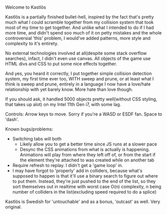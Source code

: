 Welcome to Kastlös

Kastlös is a partially finished bullet-hell, inspired by the fact that's pretty much what I could scramble together from my collision system that took most of my time to get together.
And unlike what I intended to do if I had more time, and didn't spend soo much of it on petty mistakes and the whole controversial 'this' problem, I would've added patterns, more style and complexity to it's entirety.

No external technologies involved at all(despite some stack overflow searches), infact, I didn't even use canvas. All objects of the game use HTML divs and CSS to put some nice effects together.

And yes, you heard it correctly, I put together simple collision detection system, my first time ever too, WITH sweep and prune, or at least what I think is sweep and prune, entirely in a language I now have a love/hate relationship with yet barely know. More hate than love though.

If you should ask, it handled 5000 objects pretty well(without CSS styling, that takes up alot) on my Intel 11th Gen i7, with some lag.

Controls:
Arrow keys to move. Sorry if you're a WASD or ESDF fan.
Space to 'dash'.

Known bugs/problems:
- Switching tabs will both
    - Likely allow you to get a better time since JS runs at a slower pace
    - Desync the CSS animations from what is actually is happening. Animations will play from where they left off of, or from the start if the element they're attached to was created while on another tab     
- Require refresh to replay. I didn't get a 'game loop' in.
- I may have forgot to 'properly' add in colliders, because what's supposed to happen is that it'll use a binary search to figure out where to put them. Instead, they're just pushed to the end of the list, so they sort themselves out in realtime with worst case O(n) complexity, n being number of colliders in the list(excluding speed required to do a splice)

Kastlös is Swedish for 'untouchable' and as a bonus, 'outcast' as well. Very original.